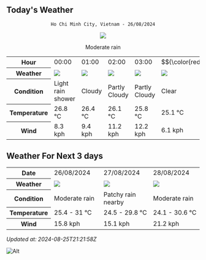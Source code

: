 ## Today's Weather
<div align="center">

`Ho Chi Minh City, Vietnam - 26/08/2024`

<img src="https://cdn.weatherapi.com/weather/64x64/day/302.png"/>

Moderate rain

</div>


<table>
    <tr>
        <th>Hour</th>
          <td>00:00</div>   <td>01:00</div>   <td>02:00</div>   <td>03:00</div>   <td>$${\color{red}04:00}$$</td>   <td>05:00</div>   <td>06:00</div>   <td>07:00</div>   <td>08:00</div>   <td>09:00</div>   <td>10:00</div>   <td>11:00</div>   <td>12:00</div>   <td>13:00</div>   <td>14:00</div>   <td>15:00</div>   <td>16:00</div>   <td>17:00</div>   <td>18:00</div>   <td>19:00</div>   <td>20:00</div>   <td>21:00</div>   <td>22:00</div>   <td>23:00</div> 
    </tr>
    <tr>
        <th>Weather</th>
        <td><img src="https://cdn.weatherapi.com/weather/64x64/night/353.png"></img></td><td><img src="https://cdn.weatherapi.com/weather/64x64/night/119.png"></img></td><td><img src="https://cdn.weatherapi.com/weather/64x64/night/116.png"></img></td><td><img src="https://cdn.weatherapi.com/weather/64x64/night/116.png"></img></td><td><img src="https://cdn.weatherapi.com/weather/64x64/night/113.png"></img></td><td><img src="https://cdn.weatherapi.com/weather/64x64/night/116.png"></img></td><td><img src="https://cdn.weatherapi.com/weather/64x64/day/116.png"></img></td><td><img src="https://cdn.weatherapi.com/weather/64x64/day/116.png"></img></td><td><img src="https://cdn.weatherapi.com/weather/64x64/day/293.png"></img></td><td><img src="https://cdn.weatherapi.com/weather/64x64/day/176.png"></img></td><td><img src="https://cdn.weatherapi.com/weather/64x64/day/353.png"></img></td><td><img src="https://cdn.weatherapi.com/weather/64x64/day/176.png"></img></td><td><img src="https://cdn.weatherapi.com/weather/64x64/day/176.png"></img></td><td><img src="https://cdn.weatherapi.com/weather/64x64/day/176.png"></img></td><td><img src="https://cdn.weatherapi.com/weather/64x64/day/176.png"></img></td><td><img src="https://cdn.weatherapi.com/weather/64x64/day/119.png"></img></td><td><img src="https://cdn.weatherapi.com/weather/64x64/day/176.png"></img></td><td><img src="https://cdn.weatherapi.com/weather/64x64/day/353.png"></img></td><td><img src="https://cdn.weatherapi.com/weather/64x64/day/353.png"></img></td><td><img src="https://cdn.weatherapi.com/weather/64x64/night/353.png"></img></td><td><img src="https://cdn.weatherapi.com/weather/64x64/night/176.png"></img></td><td><img src="https://cdn.weatherapi.com/weather/64x64/night/293.png"></img></td><td><img src="https://cdn.weatherapi.com/weather/64x64/night/353.png"></img></td><td><img src="https://cdn.weatherapi.com/weather/64x64/night/353.png"></img></td>
    </tr>
    <tr>
        <th>Condition</th>
        <td width="200px">Light rain shower</td><td width="200px">Cloudy </td><td width="200px">Partly Cloudy </td><td width="200px">Partly Cloudy </td><td width="200px">Clear</td><td width="200px">Partly Cloudy </td><td width="200px">Partly Cloudy </td><td width="200px">Partly Cloudy </td><td width="200px">Patchy light rain</td><td width="200px">Patchy rain nearby</td><td width="200px">Light rain shower</td><td width="200px">Patchy rain nearby</td><td width="200px">Patchy rain nearby</td><td width="200px">Patchy rain nearby</td><td width="200px">Patchy rain nearby</td><td width="200px">Cloudy </td><td width="200px">Patchy rain nearby</td><td width="200px">Light rain shower</td><td width="200px">Light rain shower</td><td width="200px">Light rain shower</td><td width="200px">Patchy rain nearby</td><td width="200px">Patchy light rain</td><td width="200px">Light rain shower</td><td width="200px">Light rain shower</td>
    </tr>
    <tr>
        <th>Temperature</th>
        <td>26.8 °C</td><td>26.4 °C</td><td>26.1 °C</td><td>25.8 °C</td><td>25.1 °C</td><td>25.6 °C</td><td>25.6 °C</td><td>25.9 °C</td><td>26.2 °C</td><td>27.1 °C</td><td>29.6 °C</td><td>31 °C</td><td>30.2 °C</td><td>28.6 °C</td><td>28.1 °C</td><td>28.3 °C</td><td>28.7 °C</td><td>27.9 °C</td><td>27 °C</td><td>26.7 °C</td><td>26.8 °C</td><td>26.4 °C</td><td>25.9 °C</td><td>25.4 °C</td>
    </tr>
    <tr>
        <th>Wind</th>
        <td>8.3 kph</td><td>9.4 kph</td><td>11.2 kph</td><td>12.2 kph</td><td>6.1 kph</td><td>9.7 kph</td><td>9 kph</td><td>10.4 kph</td><td>9.7 kph</td><td>11.2 kph</td><td>12.6 kph</td><td>14.4 kph</td><td>15.5 kph</td><td>15.8 kph</td><td>12.6 kph</td><td>9.4 kph</td><td>9 kph</td><td>10.8 kph</td><td>10.1 kph</td><td>9.4 kph</td><td>8.3 kph</td><td>10.8 kph</td><td>11.9 kph</td><td>9.7 kph</td>
    </tr>
</table>


## Weather For Next 3 days


<table>
    <tr>
        <th>Date</th>
        <td>26/08/2024</td><td>27/08/2024</td><td>28/08/2024</td>
    </tr>
    <tr>
        <th>Weather</th>
        <td><img src="https://cdn.weatherapi.com/weather/64x64/day/302.png"></img></td><td><img src="https://cdn.weatherapi.com/weather/64x64/day/176.png"></img></td><td><img src="https://cdn.weatherapi.com/weather/64x64/day/302.png"></img></td>
    </tr>
    <tr>
        <th>Condition</th>
        <td width="200px">Moderate rain</td><td width="200px">Patchy rain nearby</td><td width="200px">Moderate rain</td>
    </tr>
    <tr>
        <th>Temperature</th>
        <td>25.4 -  31 °C</td><td>24.5 -  29.8 °C</td><td>24.1 -  30.6 °C</td>
    </tr>
    <tr>
        <th>Wind</th>
        <td>15.8 kph</td><td>15.1 kph</td><td>21.2 kph</td>
    </tr>
</table>


*Updated at: 2024-08-25T21:21:58Z*

![Alt](https://repobeats.axiom.co/api/embed/7d451ae2cdef1648d2e14e5cc714356b2ebae209.svg "Repobeats analytics image")